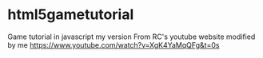 # html5gametutorial
Game tutorial in javascript my version
From RC's youtube website modified by me
https://www.youtube.com/watch?v=XgK4YaMqQFg&t=0s
